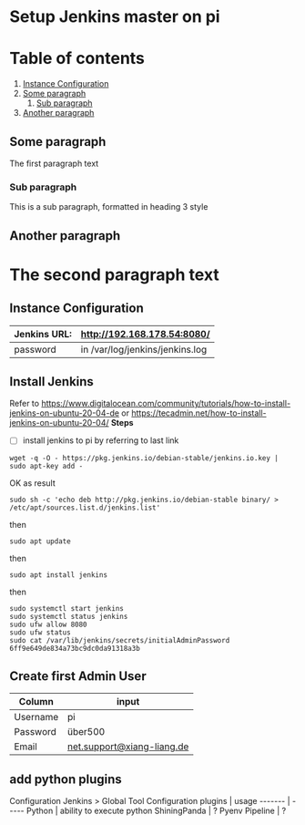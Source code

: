 # Setup Jenkins master on pi
# Table of contents
1. [Instance Configuration](#Instance_Configuration)
2. [Some paragraph](#paragraph1)
    1. [Sub paragraph](#subparagraph1)
3. [Another paragraph](#paragraph2)

## Some paragraph <a name="paragraph1"></a>
The first paragraph text

### Sub paragraph <a name="subparagraph1"></a>
This is a sub paragraph, formatted in heading 3 style

## Another paragraph <a name="paragraph2"></a>
The second paragraph text
========================================

## Instance Configuration <a name="Instance_Configurationn"></a>
Jenkins URL: | http://192.168.178.54:8080/
------------ | ---------------------------
password | in /var/log/jenkins/jenkins.log

## Install Jenkins
Refer to https://www.digitalocean.com/community/tutorials/how-to-install-jenkins-on-ubuntu-20-04-de or https://tecadmin.net/how-to-install-jenkins-on-ubuntu-20-04/
**Steps**
- [ ] install jenkins to pi by referring to last link


```properties
wget -q -O - https://pkg.jenkins.io/debian-stable/jenkins.io.key | sudo apt-key add -
``` 
OK as result

```properties
sudo sh -c 'echo deb http://pkg.jenkins.io/debian-stable binary/ > /etc/apt/sources.list.d/jenkins.list'
```
then
```properties
sudo apt update
```
then
```properties
sudo apt install jenkins
```
then
```properties
sudo systemctl start jenkins
sudo systemctl status jenkins
sudo ufw allow 8080
sudo ufw status
sudo cat /var/lib/jenkins/secrets/initialAdminPassword
6ff9e649de834a73bc9dc0da91318a3b
```
## Create first Admin User
Column | input
------ | -----
Username | pi
Password | über500
Email | net.support@xiang-liang.de

## add python plugins
Configuration Jenkins > Global Tool Configuration
plugins | usage
------- | -----
Python | ability to execute python
ShiningPanda | ?
Pyenv Pipeline | ?
